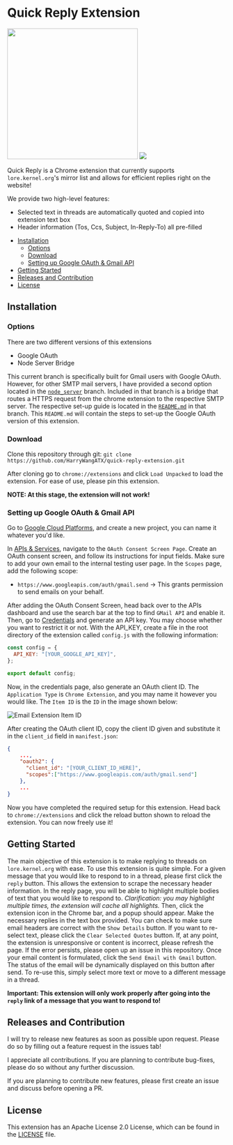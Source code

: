 # Quick Reply Extension

<img src="https://i.imgur.com/uCzwy3s.png" heigth="500" width="300">
<img src="https://i.imgur.com/uOKVVUI.png" />

Quick Reply is a Chrome extension that currently supports `lore.kernel.org`'s mirror list and allows for efficient replies right on the website!

We provide two high-level features:
- Selected text in threads are automatically quoted and copied into extension text box
- Header information (Tos, Ccs, Subject, In-Reply-To) all pre-filled


<!-- toc -->

- [Installation](https://github.com/HarryWangATX/quick-reply-extension/tree/main#installation)
    - [Options](https://github.com/HarryWangATX/quick-reply-extension/tree/main#options)
    - [Download](https://github.com/HarryWangATX/quick-reply-extension/tree/main#download)
    - [Setting up Google OAuth & Gmail API](https://github.com/HarryWangATX/quick-reply-extension/tree/main#setting-up-google-oauth--gmail-api)
- [Getting Started](https://github.com/HarryWangATX/quick-reply-extension/tree/main#getting-started)
- [Releases and Contribution](https://github.com/HarryWangATX/quick-reply-extension/tree/main#releases-and-contribution)
- [License](https://github.com/HarryWangATX/quick-reply-extension/tree/main#releases-and-contribution)

<!-- tocstop -->


## Installation

### Options

There are two different versions of this extensions
- Google OAuth
- Node Server Bridge

This current branch is specifically built for Gmail users with Google OAuth. However, for other SMTP mail servers, I have provided a second option located in the [`node_server`](https://github.com/HarryWangATX/quick-reply-extension/tree/node_server) branch. Included in that branch is a bridge that routes a HTTPS request from the chrome extension to the respective SMTP server. The respective set-up guide is located in the [`README.md`](https://github.com/HarryWangATX/quick-reply-extension/tree/node_server#readme) in that branch. This `README.md` will contain the steps to set-up the Google OAuth version of this extension.

### Download

Clone this repository through git: `git clone https://github.com/HarryWangATX/quick-reply-extension.git`

After cloning go to `chrome://extensions` and click `Load Unpacked` to load the extension. For ease of use, please pin this extension. 

**NOTE: At this stage, the extension will not work!**

### Setting up Google OAuth & Gmail API

Go to [Google Cloud Platforms](https://console.cloud.google.com/), and create a new project, you can name it whatever you'd like.

In [APIs & Services](https://console.cloud.google.com/apis/dashboard), navigate to the `OAuth Consent Screen Page`. Create an OAuth consent screen, and follow its instructions for input fields. Make sure to add your own email to the internal testing user page. In the `Scopes` page, add the following scope:

- `https://www.googleapis.com/auth/gmail.send` → This grants permission to send emails on your behalf.

After adding the OAuth Consent Screen, head back over to the APIs dashboard and use the search bar at the top to find `GMail API` and enable it. Then, go to [Credentials](https://console.cloud.google.com/apis/credentials) and generate an API key. You may choose whether you want to restrict it or not. With the API_KEY, create a file in the root directory of the extension called `config.js` with the following information:

```js
const config = {
  API_KEY: "[YOUR_GOOGLE_API_KEY]",
};

export default config;
```
Now, in the credentials page, also generate an OAuth client ID. The `Application Type` is `Chrome Extension`, and you may name it however you would like. The `Item ID` is the `ID` in the image shown below:

![Email Extension Item ID](https://i.imgur.com/tYfk2OP.png)

After creating the OAuth client ID, copy the client ID given and substitute it in the `client_id` field in `manifest.json`:

```json
{
    ...,
    "oauth2": {
      "client_id": "[YOUR_CLIENT_ID_HERE]",
      "scopes":["https://www.googleapis.com/auth/gmail.send"]
    },
    ...
}
```

Now you have completed the required setup for this extension. Head back to `chrome://extensions` and click the reload button shown to reload the extension. You can now freely use it!

## Getting Started

The main objective of this extension is to make replying to threads on `lore.kernel.org` with ease. To use this extension is quite simple. For a given message that you would like to respond to in a thread, please first click the `reply` button. This allows the extension to scrape the necessary header information. In the reply page, you will be able to highlight multiple bodies of text that you would like to respond to. *Clarification: you may highlight multiple times, the extension will cache all highlights.* Then, click the extension icon in the Chrome bar, and a popup should appear. Make the necessary replies in the text box provided. You can check to make sure email headers are correct with the `Show Details` button. If you want to re-select text, please click the `Clear Selected Quotes` button. If, at any point, the extension is unresponsive or content is incorrect, please refresh the page. If the error persists, please open up an issue in this repository. Once your email content is formulated, click the `Send Email with Gmail` button. The status of the email will be dynamically displayed on this button after send. To re-use this, simply select more text or move to a different message in a thread.

**Important: This extension will only work properly after going into the `reply` link of a message that you want to respond to!**

## Releases and Contribution

I will try to release new features as soon as possible upon request. Please do so by filling out a feature request in the issues tab!

I appreciate all contributions. If you are planning to contribute bug-fixes, please do so without any further discussion.

If you are planning to contribute new features, please first create an issue and discuss before opening a PR.

## License

This extension has an Apache License 2.0 License, which can be found in the [LICENSE](https://github.com/HarryWangATX/quick-reply-extension/blob/main/LICENSE) file.

